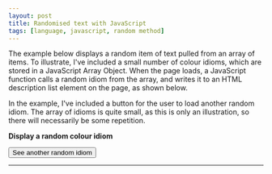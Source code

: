 ```yaml
---
layout: post
title: Randomised text with JavaScript
tags: [language, javascript, random method]
---
```

The example below displays a random item of text pulled from an array of items. To illustrate, I've included a small number of colour idioms, which are stored in a JavaScript Array Object. When the page loads, a JavaScript function calls a random idiom from the array, and writes it to an HTML description list element on the page, as shown below.

In the example, I've included a button for the user to load another random idiom. The array of idioms is quite small, as this is only an illustration, so there will necessarily be some repetition.

<p><strong>Display a random colour idiom</strong></p>
<dl id="quote"></dl>
<script src="../myscripts/script.js"></script>
<button onclick="loadQuote()">See another random idiom</button>
<hr>
